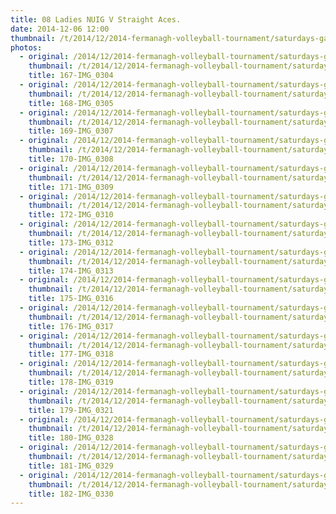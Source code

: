 ```yaml
---
title: 08 Ladies NUIG V Straight Aces.
date: 2014-12-06 12:00
thumbnail: /t/2014/12/2014-fermanagh-volleyball-tournament/saturdays-games/08-ladies-nuig-v-straight-aces/167-img_0304.jpg
photos:
  - original: /2014/12/2014-fermanagh-volleyball-tournament/saturdays-games/08-ladies-nuig-v-straight-aces/167-img_0304.jpg
    thumbnail: /t/2014/12/2014-fermanagh-volleyball-tournament/saturdays-games/08-ladies-nuig-v-straight-aces/167-img_0304.jpg
    title: 167-IMG_0304
  - original: /2014/12/2014-fermanagh-volleyball-tournament/saturdays-games/08-ladies-nuig-v-straight-aces/168-img_0305.jpg
    thumbnail: /t/2014/12/2014-fermanagh-volleyball-tournament/saturdays-games/08-ladies-nuig-v-straight-aces/168-img_0305.jpg
    title: 168-IMG_0305
  - original: /2014/12/2014-fermanagh-volleyball-tournament/saturdays-games/08-ladies-nuig-v-straight-aces/169-img_0307.jpg
    thumbnail: /t/2014/12/2014-fermanagh-volleyball-tournament/saturdays-games/08-ladies-nuig-v-straight-aces/169-img_0307.jpg
    title: 169-IMG_0307
  - original: /2014/12/2014-fermanagh-volleyball-tournament/saturdays-games/08-ladies-nuig-v-straight-aces/170-img_0308.jpg
    thumbnail: /t/2014/12/2014-fermanagh-volleyball-tournament/saturdays-games/08-ladies-nuig-v-straight-aces/170-img_0308.jpg
    title: 170-IMG_0308
  - original: /2014/12/2014-fermanagh-volleyball-tournament/saturdays-games/08-ladies-nuig-v-straight-aces/171-img_0309.jpg
    thumbnail: /t/2014/12/2014-fermanagh-volleyball-tournament/saturdays-games/08-ladies-nuig-v-straight-aces/171-img_0309.jpg
    title: 171-IMG_0309
  - original: /2014/12/2014-fermanagh-volleyball-tournament/saturdays-games/08-ladies-nuig-v-straight-aces/172-img_0310.jpg
    thumbnail: /t/2014/12/2014-fermanagh-volleyball-tournament/saturdays-games/08-ladies-nuig-v-straight-aces/172-img_0310.jpg
    title: 172-IMG_0310
  - original: /2014/12/2014-fermanagh-volleyball-tournament/saturdays-games/08-ladies-nuig-v-straight-aces/173-img_0312.jpg
    thumbnail: /t/2014/12/2014-fermanagh-volleyball-tournament/saturdays-games/08-ladies-nuig-v-straight-aces/173-img_0312.jpg
    title: 173-IMG_0312
  - original: /2014/12/2014-fermanagh-volleyball-tournament/saturdays-games/08-ladies-nuig-v-straight-aces/174-img_0313.jpg
    thumbnail: /t/2014/12/2014-fermanagh-volleyball-tournament/saturdays-games/08-ladies-nuig-v-straight-aces/174-img_0313.jpg
    title: 174-IMG_0313
  - original: /2014/12/2014-fermanagh-volleyball-tournament/saturdays-games/08-ladies-nuig-v-straight-aces/175-img_0316.jpg
    thumbnail: /t/2014/12/2014-fermanagh-volleyball-tournament/saturdays-games/08-ladies-nuig-v-straight-aces/175-img_0316.jpg
    title: 175-IMG_0316
  - original: /2014/12/2014-fermanagh-volleyball-tournament/saturdays-games/08-ladies-nuig-v-straight-aces/176-img_0317.jpg
    thumbnail: /t/2014/12/2014-fermanagh-volleyball-tournament/saturdays-games/08-ladies-nuig-v-straight-aces/176-img_0317.jpg
    title: 176-IMG_0317
  - original: /2014/12/2014-fermanagh-volleyball-tournament/saturdays-games/08-ladies-nuig-v-straight-aces/177-img_0318.jpg
    thumbnail: /t/2014/12/2014-fermanagh-volleyball-tournament/saturdays-games/08-ladies-nuig-v-straight-aces/177-img_0318.jpg
    title: 177-IMG_0318
  - original: /2014/12/2014-fermanagh-volleyball-tournament/saturdays-games/08-ladies-nuig-v-straight-aces/178-img_0319.jpg
    thumbnail: /t/2014/12/2014-fermanagh-volleyball-tournament/saturdays-games/08-ladies-nuig-v-straight-aces/178-img_0319.jpg
    title: 178-IMG_0319
  - original: /2014/12/2014-fermanagh-volleyball-tournament/saturdays-games/08-ladies-nuig-v-straight-aces/179-img_0321.jpg
    thumbnail: /t/2014/12/2014-fermanagh-volleyball-tournament/saturdays-games/08-ladies-nuig-v-straight-aces/179-img_0321.jpg
    title: 179-IMG_0321
  - original: /2014/12/2014-fermanagh-volleyball-tournament/saturdays-games/08-ladies-nuig-v-straight-aces/180-img_0328.jpg
    thumbnail: /t/2014/12/2014-fermanagh-volleyball-tournament/saturdays-games/08-ladies-nuig-v-straight-aces/180-img_0328.jpg
    title: 180-IMG_0328
  - original: /2014/12/2014-fermanagh-volleyball-tournament/saturdays-games/08-ladies-nuig-v-straight-aces/181-img_0329.jpg
    thumbnail: /t/2014/12/2014-fermanagh-volleyball-tournament/saturdays-games/08-ladies-nuig-v-straight-aces/181-img_0329.jpg
    title: 181-IMG_0329
  - original: /2014/12/2014-fermanagh-volleyball-tournament/saturdays-games/08-ladies-nuig-v-straight-aces/182-img_0330.jpg
    thumbnail: /t/2014/12/2014-fermanagh-volleyball-tournament/saturdays-games/08-ladies-nuig-v-straight-aces/182-img_0330.jpg
    title: 182-IMG_0330
---
```

